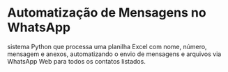 # Automatização de Mensagens no WhatsApp
 sistema Python que processa uma planilha Excel com nome, número, mensagem e anexos, automatizando o envio de mensagens e arquivos via WhatsApp Web para todos os contatos listados.
